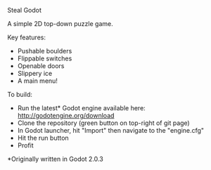 Steal Godot

A simple 2D top-down puzzle game.

Key features:

- Pushable boulders
- Flippable switches
- Openable doors
- Slippery ice
- A main menu!

To build:

- Run the latest* Godot engine available here: http://godotengine.org/download
- Clone the repository (green button on top-right of git page)
- In Godot launcher, hit "Import" then navigate to the "engine.cfg"
- Hit the run button
- Profit

*Originally written in Godot 2.0.3
